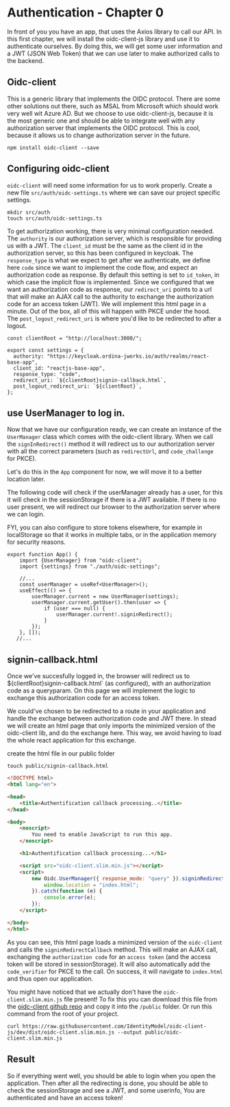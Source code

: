 # Authentication - Chapter 0

In front of you you have an app, that uses the Axios library to call our API.
In this first chapter, we will install the oidc-client-js library and use it to authenticate ourselves.
By doing this, we will get some user information and a JWT (JSON Web Token) that we can use later to make authorized calls to the backend.

## Oidc-client
This is a generic library that implements the OIDC protocol.
There are some other solutions out there, such as MSAL from Microsoft which should work very well wit Azure AD.
But we choose to use oidc-client-js, because it is the most generic one and should be able 
to integrate well with any authorization server that implements the OIDC protocol. This is cool, because it allows us to
change authorization server in the future.

```
npm install oidc-client --save
```

## Configuring oidc-client
`oidc-client` will need some information for us to work properly.
Create a new file `src/auth/oidc-settings.ts` where we can save our project specific settings. 
```
mkdir src/auth
touch src/auth/oidc-settings.ts
```

To get authorization working, there is very minimal configuration needed. 
The `authority` is our authorization server, which is responsible for providing us with a JWT.
The `client_id` must be the same as the client id in the authorization server, so this has been configured in keycloak.
The `response_type` is what we expect to get after we authenticate, we define here `code` since we want to implement
the code flow, and expect an authorization code as response. By default this setting is set to `id_token`, in which case
the implicit flow is implemented. 
Since we configured that we want an authorization code as response, our `redirect_uri` points to a url that will
make an AJAX call to the authority to exchange the authorization code for an access token (JWT). We will implement this
html page in a minute. Out of the box, all of this will happen with PKCE under the hood. 
The `post_logout_redirect_uri` is where you'd like to be redirected to after a logout.
```
const clientRoot = "http://localhost:3000/";

export const settings = {
  authority: "https://keycloak.ordina-jworks.io/auth/realms/react-base-app",
  client_id: "reactjs-base-app",
  response_type: "code",
  redirect_uri: `${clientRoot}signin-callback.html`,
  post_logout_redirect_uri: `${clientRoot}`,
};
```

## use UserManager to log in.
Now that we have our configuration ready, we can create an instance of the `UserManager` class which comes with the oidc-client library.
When we call the `signInRedirect()` method it will redirect us to our authorization server with all the correct
parameters (such as `redirectUrl`, and `code_challenge` for PKCE).

Let's do this in the `App` component for now, we will move it to a better location later.

The following code will check if the userManager already has a user, for this it will check in the sessionStorage if there 
is a JWT available. 
If there is no user present, we will redirect our browser to the authorization server where we can login. 

FYI, you can also configure to store tokens elsewhere, for example in localStorage so that it works in multiple tabs, 
or in the application memory for security reasons.
```tsx
export function App() {
    import {UserManager} from "oidc-client";
    import {settings} from "./auth/oidc-settings";
    
    //...
    const userManager = useRef<UserManager>();
    useEffect(() => {
        userManager.current = new UserManager(settings);
        userManager.current.getUser().then(user => {
            if (user === null) {
                userManager.current!.signinRedirect();
            }
        });
    }, []);
   //...
```

## signin-callback.html
Once we've succesfully logged in, the browser will redirect us to ${clientRoot}signin-callback.html` (as configured), 
with an authorization code as a queryparam.
On this page we will implement the logic to exchange this authorization code for an access token.

We could've chosen to be redirected to a route in your application and handle the exchange between authorization code and JWT there.
In stead we will create an html page that only imports the minimized version of the oidc-client lib, and do the exchange here.
This way, we avoid having to load the whole react application for this exchange.

create the html file in our public folder
```
touch public/signin-callback.html
```

```html
<!DOCTYPE html>
<html lang="en">

<head>
    <title>Authentification callback processing..</title>
</head>

<body>
    <noscript>
        You need to enable JavaScript to run this app.
    </noscript>

    <h1>Authentification callback processing...</h1>

    <script src="oidc-client.slim.min.js"></script>
    <script>
        new Oidc.UserManager({ response_mode: "query" }).signinRedirectCallback().then(function () {
            window.location = "index.html";
        }).catch(function (e) {
            console.error(e);
        });
    </script>

</body>
</html>
```

As you can see, this html page loads a minimized version of the `oidc-client` and calls the `signinRedirectCallback` method.
This will make an AJAX call, exchanging the `authorization code` for an `access token` (and the access token will be stored in sessionStorage).
It will also automatically add the `code_verifier` for PKCE to the call.
On success, it will navigate to `index.html` and thus open our application.

You might have noticed that we actually don't have the `oidc-client.slim.min.js` file present!
To fix this you can download this file from the [oidc-client github repo](https://github.com/IdentityModel/oidc-client-js/tree/dev/dist)
and copy it into the `/public` folder.
Or run this command from the root of your project.
```
curl https://raw.githubusercontent.com/IdentityModel/oidc-client-js/dev/dist/oidc-client.slim.min.js --output public/oidc-client.slim.min.js
```

## Result

So if everything went well, you should be able to login when you open the application. 
Then after all the redirecting is done, you should be able to check the sessionStorage and see a JWT, and some userinfo,
You are authenticated and have an access token!
